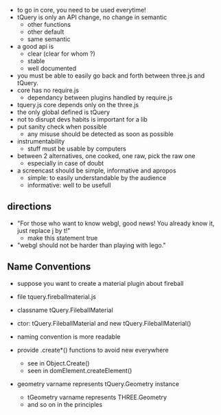 * to go in core, you need to be used everytime!
* tQuery is only an API change, no change in semantic
  * other functions
  * other default
  * same semantic
* a good api is
  * clear (clear for whom ?)
  * stable
  * well documented
* you must be able to easily go back and forth between three.js and tQuery.
* core has no require.js
  * dependancy between plugins handled by require.js
* tquery.js core depends only on the three.js
* the only global defined is tQuery
* not to disrupt devs habits is important for a lib
* put sanity check when possible
  * any misuse should be detected as soon as possible
* instrumentability
  * stuff must be usable by computers
* between 2 alternatives, one cooked, one raw, pick the raw one
  * especially in case of doubt
* a screencast should be simple, informative and apropos
  * simple: to easily understandable by the audience
  * informative: well to be usefull

## directions
* "For those who want to know webgl, good news! You already know it, just replace j by t!"
  * make this statement true
* "webgl should not be harder than playing with lego."

## Name Conventions
* suppose you want to create a material plugin about fireball
* file tquery.fireballmaterial.js
* classname tQuery.FileballMaterial
* ctor: tQuery.FileballMaterial and new tQuery.FileballMaterial()
* naming convention is more readable

* provide .create*() functions to avoid new everywhere
  * see in Object.Create()
  * seen in domElement.createElement()

* geometry varname represents tQuery.Geometry instance
  * tGeometry varname represents THREE.Geometry
  * and so on in the principles
